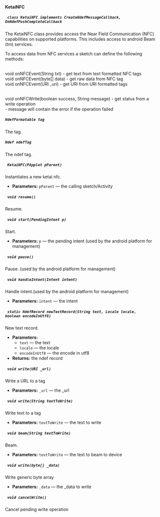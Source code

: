 #### KetaiNFC

##### ` class KetaiNFC implements CreateNdefMessageCallback,   OnNdefPushCompleteCallback`

The KetaiNFC class provides access the Near Field Communication (NFC) capabilities on supported platforms. This includes access to android Beam (tm) services. 

To access data from NFC services a sketch can define the following methods:<br /><br /> 

void onNFCEvent(String txt) - get text from text formatted NFC tags<br /> void onNFCEvent(byte[] data) - get raw data from NFC tag<br /> void onNFCEvent(URI _uri) - get URI from URI formatted tags<br /><br /> 

void onNFCWrite(boolean success, String message) - get status from a write operation <br /> - message will contain the error if the operation failed

##### `NdefFormatable tag`

The tag.

##### `Ndef ndefTag`

The ndef tag.

##### ` KetaiNFC(PApplet pParent)`

Instantiates a new ketai nfc.

 * **Parameters:** `pParent` — the calling sketch/Activity

##### ` void resume()`

Resume.

##### ` void start(PendingIntent p)`

Start.

 * **Parameters:** `p` — the pending intent (used by the android platform for management)

##### ` void pause()`

Pause. (used by the android platform for management)

##### ` void handleIntent(Intent intent)`

Handle intent.(used by the android platform for management)

 * **Parameters:** `intent` — the intent

##### ` static NdefRecord newTextRecord(String text, Locale locale,    boolean encodeInUtf8)`

New text record.

 * **Parameters:**
   * `text` — the text
   * `locale` — the locale
   * `encodeInUtf8` — the encode in utf8
 * **Returns:** the ndef record

##### ` void write(URI _url)`

Write a URL to a tag

 * **Parameters:** `_url` — the _url

##### ` void write(String textToWrite)`

Write text to a tag

 * **Parameters:** `textToWrite` — the text to write

##### ` void beam(String textToWrite)`

Beam.

 * **Parameters:** `textToWrite` — the text to beam to device

##### ` void write(byte[] _data)`

Write generic byte array

 * **Parameters:** `_data` — the _data to write

##### ` void cancelWrite()`

Cancel pending write operation

